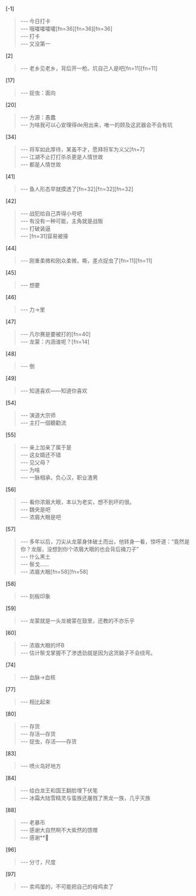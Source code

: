 
[-1] 
>--- 今日打卡<br>
>--- 哦嚯嚯嚯嚯[fn=36][fn=36][fn=36]<br>
>--- 打卡<br>
>--- 又没第一<br>

[2] 
>--- 老乡见老乡，背后开一枪。坑自己人是吧[fn=11][fn=11]<br>

[17] 
>--- 捉虫：面向<br>

[20] 
>--- 方源：愚蠢<br>
>--- 为啥我可以心安理得de用出来，唯一的顾及这武器会不会有坑<br>

[34] 
>--- 将军如此厚待，某虽不才，愿拜将军为义父[fn=7]<br>
>--- 江湖不止打打杀杀更是人情世故<br>
>--- 都是人情世故<br>

[41] 
>--- 鱼人形态早就摸透了[fn=32][fn=32][fn=32]<br>

[42] 
>--- 战犯给自己弄得小号吧<br>
>--- 有没有一种可能，主角就是战贩<br>
>--- 打破装逼<br>
>--- [fn=31]容易被揍<br>

[44] 
>--- 刚重柔微和刚众柔微，嘶，差点捉虫了[fn=11][fn=11]<br>

[45] 
>--- 想要<br>

[46] 
>--- 力→里<br>

[47] 
>--- 凡尔赛是要被打的[fn=40]<br>
>--- 龙蒙：内涵谁呢？[fn=14]<br>

[48] 
>--- 倒<br>

[49] 
>--- 知道喜欢——知道你喜欢<br>

[54] 
>--- 演道大宗师<br>
>--- 主打一個聽勸流<br>

[55] 
>--- 亲上加亲了属于是<br>
>--- 这女婿还不错<br>
>--- 见父母？<br>
>--- 为啥<br>
>--- 一脉相承，负心汉，职业渣男<br>

[56] 
>--- 看你浓眉大眼，本以为老实，想不到坏的很。<br>
>--- 魏央是吧<br>
>--- 浓眉大眼是吧<br>

[57] 
>--- 多年以后，刀尖从龙蒙身体破土而出，他转身一看，惊呼道：“竟然是你？龙服，没想到你个浓眉大眼的也会背后捅刀子”<br>
>--- 什么黑土<br>
>--- 鬃戈……<br>
>--- 浓眉大眼[fn=58][fn=58]<br>

[58] 
>--- 刻板印象<br>

[59] 
>--- 龙蒙就是一头龙被蒙在鼓里，还教的不亦乐乎<br>

[60] 
>--- 浓眉大眼的坏B<br>
>--- 估计鬃戈掌握不了渗透劲就是因为这货脑子不会绕弯。<br>

[74] 
>--- 血脉→血核<br>

[77] 
>--- 相比起来<br>

[80] 
>--- 存货<br>
>--- 存活—存货<br>
>--- 捉虫，存活——存货<br>

[83] 
>--- 喷火岛好地方<br>

[84] 
>--- 给白龙王和国王翻脸埋下伏笔<br>
>--- 冰霜大陆雪精灵与蛮族还屠戮了黑龙一族，几乎灭族<br>

[88] 
>--- 老暴币<br>
>--- 感谢大自然啊不大紫然的馈赠<br>
>--- 感谢**🙏<br>

[96] 
>--- 分寸，尺度<br>

[97] 
>--- 卖鸡蛋的，不可能把自己的母鸡卖了<br>
